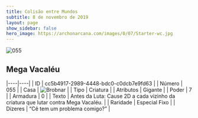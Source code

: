 ```yaml
---
title: Colisão entre Mundos
subtitle: 8 de novembro de 2019
layout: page
show_sidebar: false
hero_image: https://archonarcana.com/images/0/07/Starter-wc.jpg
---
```


![055](https://cdn.keyforgegame.com/media/card_front/pt/452_055_RGWMFPFRJCQM_pt.png)

## Mega Vacaléu

|----|----|
| ID | cc5b4917-2989-4448-bdc0-c0dcb7e9fd63 |
| Número | 055 |
| Casa | ![Brobnar](https://archonarcana.com/images/thumb/e/e0/Brobnar.png/22px-Brobnar.png "Brobnar") |
| Tipo | Criatura |
| Atributos | Gigante |
| Poder | 7 |
| Armadura | 0 |
| Texto | Antes da Luta: Cause 2D a cada vizinho da criatura que lutar contra Mega Vacaléu. |
| Raridade | Especial Fixo |
| Dizeres | “Cê tem um problema comigo?” |
